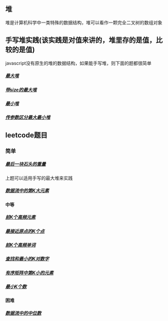 ## 堆
堆是计算机科学中一类特殊的数据结构，堆可以看作一颗完全二叉树的数组对象

## 手写堆实践(该实践是对值来讲的，堆里存的是值，比较的是值)
javascript没有原生的堆的数据结构，如果能手写堆，则下面的题都很简单

##### [最大堆](./heap/maxHeap.js)
##### [带size的最大堆](./heap/maxHeap.js)
##### [最小堆](./heap/minHeap.js)
##### [传参数区分最大最小堆](./heap/heap.js)

## leetcode题目

### 简单
##### [最后一块石头的重量](../../leetcode/editor/cn/[1046]最后一块石头的重量.js)
上题可以适用手写的最大堆来实践
##### [数据流中的第K大元素](../../leetcode/editor/cn/[703]数据流中的第K大元素.js)

#### 中等
##### [前K个高频元素](../../leetcode/editor/cn/[347]前K个高频元素.js)
##### [最接近原点的K个点](../../leetcode/editor/cn/[973]最接近原点的K个点.js)
##### [前K个高频单词](../../leetcode/editor/cn/[692]前K个高频单词.js)
##### [查找和最小的K对数字](../../leetcode/editor/cn/[373]查找和最小的K对数字.js)
##### [有序矩阵中第K小的元素](../../leetcode/editor/cn/[378]有序矩阵中第K小的元素.js)
##### [最小K个数](../../leetcode/editor/cn/[面试题17.14]最小K个数.js)


#### 困难
##### [数据流中的中位数](../../leetcode/editor/cn/[剑指Offer41]数据流中的中位数.js)
